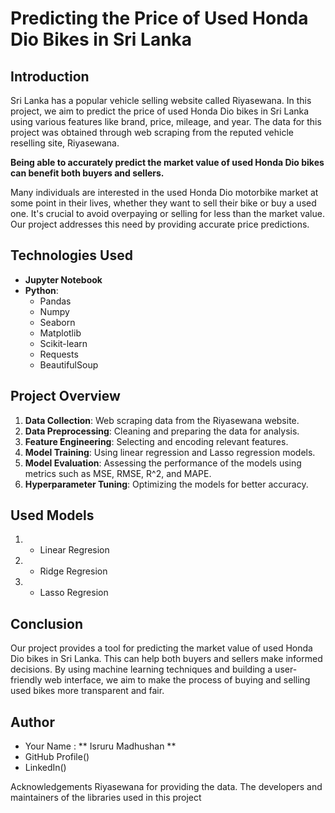 # Predicting the Price of Used Honda Dio Bikes in Sri Lanka

## Introduction

Sri Lanka has a popular vehicle selling website called Riyasewana. In this project, we aim to predict the price of used Honda Dio bikes in Sri Lanka using various features like brand, price, mileage, and year. The data for this project was obtained through web scraping from the reputed vehicle reselling site, Riyasewana.

**Being able to accurately predict the market value of used Honda Dio bikes can benefit both buyers and sellers.**

Many individuals are interested in the used Honda Dio motorbike market at some point in their lives, whether they want to sell their bike or buy a used one. It's crucial to avoid overpaying or selling for less than the market value. Our project addresses this need by providing accurate price predictions.

## Technologies Used

- **Jupyter Notebook**
- **Python**:
  - Pandas
  - Numpy
  - Seaborn
  - Matplotlib
  - Scikit-learn
  - Requests
  - BeautifulSoup

## Project Overview

1. **Data Collection**: Web scraping data from the Riyasewana website.
2. **Data Preprocessing**: Cleaning and preparing the data for analysis.
3. **Feature Engineering**: Selecting and encoding relevant features.
4. **Model Training**: Using linear regression and Lasso regression models.
5. **Model Evaluation**: Assessing the performance of the models using metrics such as MSE, RMSE, R^2, and MAPE.
6. **Hyperparameter Tuning**: Optimizing the models for better accuracy.

## Used Models

1. * Linear Regresion
2. * Ridge Regresion
3. * Lasso Regresion

## Conclusion

Our project provides a tool for predicting the market value of used Honda Dio bikes in Sri Lanka. This can help both buyers and sellers make informed decisions. By using machine learning techniques and building a user-friendly web interface, we aim to make the process of buying and selling used bikes more transparent and fair.

## Author
* Your Name : ** Isruru Madhushan **
* GitHub Profile()
* LinkedIn()

Acknowledgements
Riyasewana for providing the data.
The developers and maintainers of the libraries used in this project



